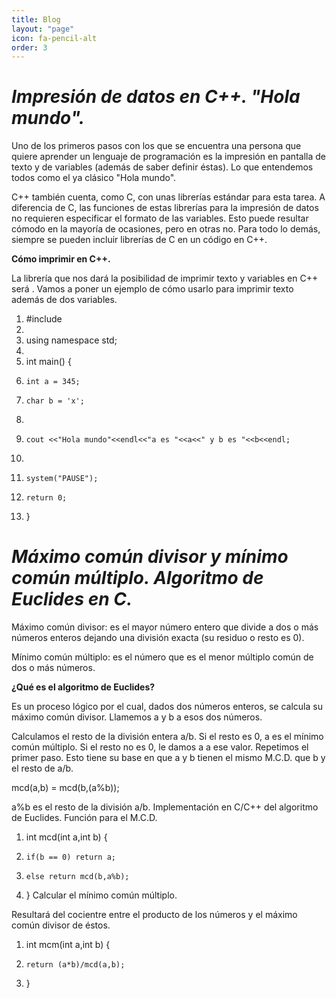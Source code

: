 ```yaml
---
title: Blog
layout: "page"
icon: fa-pencil-alt
order: 3
---
```


# ***Impresión de datos en C++. "Hola mundo".***


Uno de los primeros pasos con los que se encuentra una persona que quiere aprender un lenguaje de programación es la impresión en pantalla de texto y de variables (además de saber definir éstas). Lo que entendemos todos como el ya clásico "Hola mundo".

C++ también cuenta, como C, con unas librerías estándar para esta tarea. A diferencia de C, las funciones de estas librerías para la impresión de datos no requieren especificar el formato de las variables. Esto puede resultar cómodo en la mayoría de ocasiones, pero en otras no. Para todo lo demás, siempre se pueden incluir librerías de C en un código en C++.

**Cómo imprimir en C++.**

La librería que nos dará la posibilidad de imprimir texto y variables en C++ será <iostream>. Vamos a poner un ejemplo de cómo usarlo para imprimir texto además de dos variables.


1. #include <iostream>
2.  
3. using namespace std;
4.  
5. int main() {
6.     int a = 345;
7.     char b = 'x';
8.  
9.     cout <<"Hola mundo"<<endl<<"a es "<<a<<" y b es "<<b<<endl;
10.  
11.     system("PAUSE");
12.     return 0;
13. }


# ***Máximo común divisor y mínimo común múltiplo. Algoritmo de Euclides en C.***

Máximo común divisor: es el mayor número entero que divide a dos o más números enteros dejando una división exacta (su residuo o resto es 0).

Mínimo común múltiplo: es el número que es el menor múltiplo común de dos o más números.

**¿Qué es el algoritmo de Euclides?**

Es un proceso lógico por el cual, dados dos números enteros, se calcula su máximo común divisor. Llamemos a y b a esos dos números.

Calculamos el resto de la división entera a/b.
Si el resto es 0, a es el mínimo común múltiplo.
Si el resto no es 0, le damos a a ese valor. Repetimos el primer paso.
Esto tiene su base en que a y b tienen el mismo M.C.D. que b y el resto de a/b. 

mcd(a,b) = mcd(b,(a%b));

a%b es el resto de la división a/b.
Implementación en C/C++ del algoritmo de Euclides. Función para el M.C.D.

1. int mcd(int a,int b) {
2.     if(b == 0) return a;
3.     else return mcd(b,a%b);
4. }
Calcular el mínimo común múltiplo.

Resultará del cocientre entre el producto de los números y el máximo común divisor de éstos.

1. int mcm(int a,int b) {
2.     return (a*b)/mcd(a,b);
3. }
